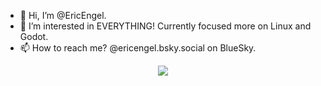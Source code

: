 - 👋 Hi, I’m @EricEngel.
- 👀 I’m interested in EVERYTHING! Currently focused more on Linux and Godot.
- 📫 How to reach me? @ericengel.bsky.social on BlueSky.

<!---
EricEngel/EricEngel is a ✨ special ✨ repository because its `README.md` (this file) appears on your GitHub profile.
You can click the Preview link to take a look at your changes.
--->

<p align="center">
  <img src="https://api.boot.dev/v1/users/public/bde403a8-63dd-44b2-aad5-c43887b731ef/thumbnail" >
</p>
